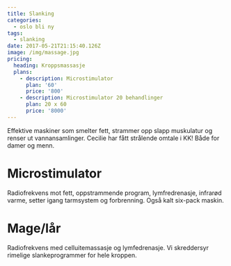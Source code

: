 ```yaml
---
title: Slanking
categories:
  - oslo bli ny
tags:
  - slanking
date: 2017-05-21T21:15:40.126Z
image: /img/massage.jpg
pricing:
  heading: Kroppsmassasje
  plans:
    - description: Microstimulator
      plan: '60'
      price: '800'
    - description: Microstimulator 20 behandlinger
      plan: 20 x 60
      price: '8000'
---
```

Effektive maskiner som smelter fett, strammer opp slapp muskulatur og renser ut vannansamlinger. Cecilie har fått strålende omtale i KK! Både for damer og menn.

# Microstimulator

Radiofrekvens mot fett, oppstrammende program, lymfredrenasje, infrarød varme, setter igang tarmsystem og forbrenning. Også kalt six-pack maskin.

# Mage/lår

Radiofrekvens med celluitemassasje og lymfedrenasje. Vi skreddersyr rimelige slankeprogrammer for hele kroppen.
